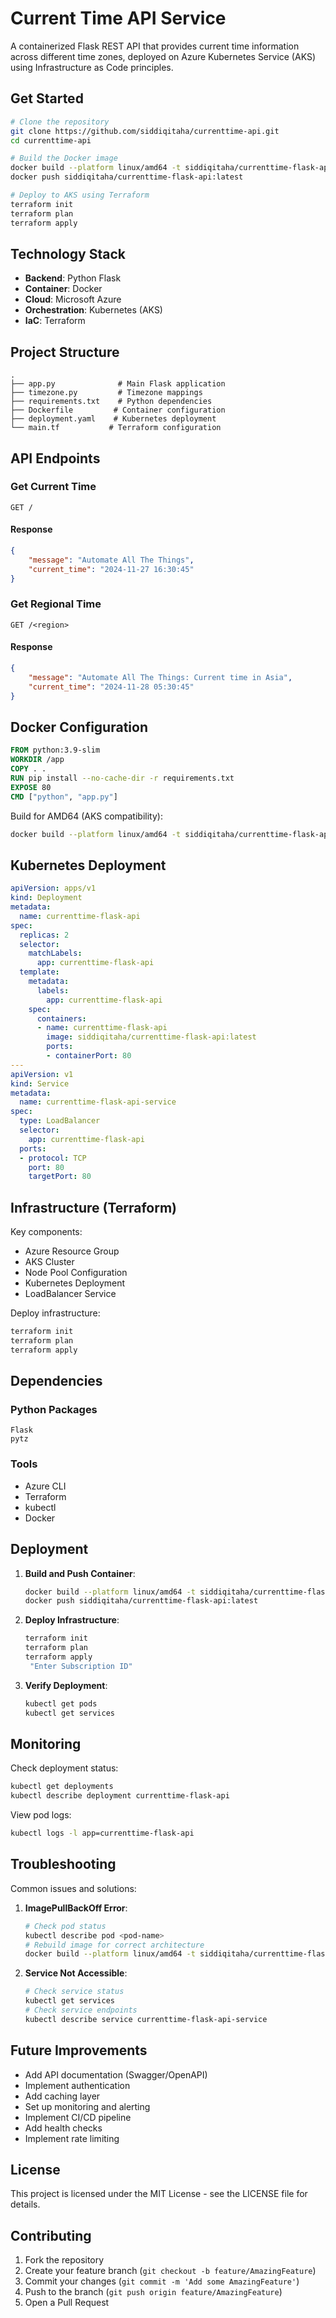 # Current Time API Service

A containerized Flask REST API that provides current time information across different time zones, deployed on Azure Kubernetes Service (AKS) using Infrastructure as Code principles.

## Get Started

```bash
# Clone the repository
git clone https://github.com/siddiqitaha/currenttime-api.git
cd currenttime-api

# Build the Docker image
docker build --platform linux/amd64 -t siddiqitaha/currenttime-flask-api:latest .
docker push siddiqitaha/currenttime-flask-api:latest

# Deploy to AKS using Terraform
terraform init
terraform plan
terraform apply
```

## Technology Stack

- **Backend**: Python Flask
- **Container**: Docker
- **Cloud**: Microsoft Azure
- **Orchestration**: Kubernetes (AKS)
- **IaC**: Terraform

## Project Structure

```
.
├── app.py              # Main Flask application
├── timezone.py         # Timezone mappings
├── requirements.txt    # Python dependencies
├── Dockerfile         # Container configuration
├── deployment.yaml    # Kubernetes deployment
└── main.tf           # Terraform configuration
```

## API Endpoints

### Get Current Time
```http
GET /
```
#### Response
```json
{
    "message": "Automate All The Things",
    "current_time": "2024-11-27 16:30:45"
}
```

### Get Regional Time
```http
GET /<region>
```
#### Response
```json
{
    "message": "Automate All The Things: Current time in Asia",
    "current_time": "2024-11-28 05:30:45"
}
```

## Docker Configuration

```dockerfile
FROM python:3.9-slim
WORKDIR /app
COPY . .
RUN pip install --no-cache-dir -r requirements.txt
EXPOSE 80
CMD ["python", "app.py"]
```

Build for AMD64 (AKS compatibility):
```bash
docker build --platform linux/amd64 -t siddiqitaha/currenttime-flask-api:latest .
```

## Kubernetes Deployment

```yaml
apiVersion: apps/v1
kind: Deployment
metadata:
  name: currenttime-flask-api
spec:
  replicas: 2
  selector:
    matchLabels:
      app: currenttime-flask-api
  template:
    metadata:
      labels:
        app: currenttime-flask-api
    spec:
      containers:
      - name: currenttime-flask-api
        image: siddiqitaha/currenttime-flask-api:latest
        ports:
        - containerPort: 80
---
apiVersion: v1
kind: Service
metadata:
  name: currenttime-flask-api-service
spec:
  type: LoadBalancer
  selector:
    app: currenttime-flask-api
  ports:
  - protocol: TCP
    port: 80
    targetPort: 80
```

## Infrastructure (Terraform)

Key components:
- Azure Resource Group
- AKS Cluster
- Node Pool Configuration
- Kubernetes Deployment
- LoadBalancer Service

Deploy infrastructure:
```bash
terraform init
terraform plan
terraform apply
```

## Dependencies

### Python Packages
```
Flask
pytz
```

### Tools
- Azure CLI
- Terraform
- kubectl
- Docker

## Deployment

1. **Build and Push Container**:
   ```bash
   docker build --platform linux/amd64 -t siddiqitaha/currenttime-flask-api:latest .
   docker push siddiqitaha/currenttime-flask-api:latest
   ```

2. **Deploy Infrastructure**:
   ```bash
   terraform init
   terraform plan
   terraform apply
    "Enter Subscription ID"
   ```

3. **Verify Deployment**:
   ```bash
   kubectl get pods
   kubectl get services
   ```

## Monitoring

Check deployment status:
```bash
kubectl get deployments
kubectl describe deployment currenttime-flask-api
```

View pod logs:
```bash
kubectl logs -l app=currenttime-flask-api
```

## Troubleshooting

Common issues and solutions:

1. **ImagePullBackOff Error**:
   ```bash
   # Check pod status
   kubectl describe pod <pod-name>
   # Rebuild image for correct architecture
   docker build --platform linux/amd64 -t siddiqitaha/currenttime-flask-api:latest .
   ```

2. **Service Not Accessible**:
   ```bash
   # Check service status
   kubectl get services
   # Check service endpoints
   kubectl describe service currenttime-flask-api-service
   ```

## Future Improvements

- Add API documentation (Swagger/OpenAPI)
- Implement authentication
- Add caching layer
- Set up monitoring and alerting
- Implement CI/CD pipeline
- Add health checks
- Implement rate limiting

## License

This project is licensed under the MIT License - see the LICENSE file for details.

## Contributing

1. Fork the repository
2. Create your feature branch (`git checkout -b feature/AmazingFeature`)
3. Commit your changes (`git commit -m 'Add some AmazingFeature'`)
4. Push to the branch (`git push origin feature/AmazingFeature`)
5. Open a Pull Request
